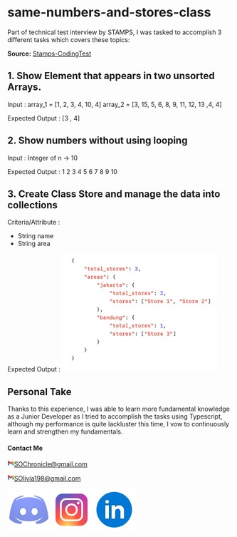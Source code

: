 # same-numbers-and-stores-class

Part of technical test interview by STAMPS, I was tasked to accomplish 3 different tasks which covers these topics:

**Source:** [Stamps-CodingTest](https://docs.google.com/document/d/1ivjkiup0u80sot3vni6SGZht04KADw9pr7RgWvDeCBw/edit)

##  1. Show Element that appears in two unsorted Arrays.

Input :
array_1 = [1, 2, 3, 4, 10, 4]
array_2 = [3, 15, 5, 6, 8, 9, 11, 12, 13 ,4, 4]

Expected Output : 
[3 , 4]

## 2. Show numbers without using looping  

Input :
Integer of n -> 10

Expected Output : 
1 2 3 4 5 6 7 8 9 10

## 3. Create Class Store and manage the data into collections

Criteria/Attribute :
- String name
- String area


Expected Output : 
[![Stores-Class-Result](/media/stores-class.png)](/media/stores-class.png)

## Personal Take

Thanks to this experience, I was able to learn more fundamental knowledge as a Junior Developer as I tried to accomplish the tasks using Typescript, although my performance is quite lackluster this time, I vow to continuously learn and strengthen my fundamentals.

#### Contact Me

<img src="https://raw.githubusercontent.com/RevoU-FSSE-2/week-7-SherinOlivia/3dd7cdf0d5c9fc1828f0dfcac8ef2e9c057902be/assets/gmail-icon.svg" width="15px" background-color="none">[SOChronicle@gmail.com](mailto:SOChronicle@gmail.com)

<img src="https://raw.githubusercontent.com/RevoU-FSSE-2/week-7-SherinOlivia/3dd7cdf0d5c9fc1828f0dfcac8ef2e9c057902be/assets/gmail-icon.svg" width="15px" background-color="none">[SOlivia198@gmail.com](mailto:SOlivia198@gmail.com) 

[![Roo-Discord](https://raw.githubusercontent.com/RevoU-FSSE-2/week-5-SherinOlivia/bddf1eca3ee3ad82db2f228095d01912bf9c3de6/assets/MDimgs/icons8-discord.svg)](https://discord.com/users/shxdxr#7539)[![Roo-Instagram](https://raw.githubusercontent.com/RevoU-FSSE-2/week-5-SherinOlivia/bddf1eca3ee3ad82db2f228095d01912bf9c3de6/assets/MDimgs/icons8-instagram.svg)](https://instagram.com/shxdxr?igshid=MzRlODBiNWFlZA==)[![Roo-LinkedIn](https://raw.githubusercontent.com/RevoU-FSSE-2/week-5-SherinOlivia/bddf1eca3ee3ad82db2f228095d01912bf9c3de6/assets/MDimgs/icons8-linkedin-circled.svg)](https://www.linkedin.com/in/sherin-olivia-07311127a/)